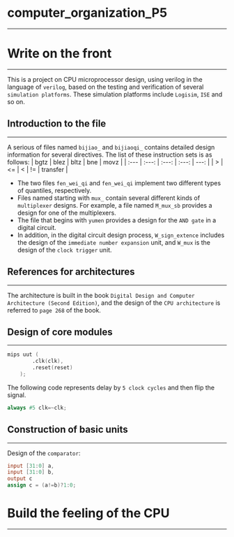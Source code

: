 # computer_organization_P5
---
# Write on the front
---
This is a project on CPU microprocessor design, using verilog in the language of `verilog`, based on the testing and verification of several `simulation platforms`. These simulation platforms include `Logisim`, `ISE` and so on.

## Introduction to the file
---
A serious of files named `bijiao_` and `bijiaoqi_` contains detailed design information for several directives. The list of these instruction sets is as follows:
| bgtz | blez | bltz | bne | movz |
| :--- | :---: | :---: | :---: | ---: |
| > | <= | < | != | transfer |

*    The two files `fen_wei_qi` and `fen_wei_qi` implement two different types of quantiles, respectively.
*    Files named starting with `mux_` contain several different kinds of `multiplexer` designs. For example, a file named `M_mux_sb` provides a design for one of the multiplexers.
*    The file that begins with `yumen` provides a design for the `AND gate` in a digital circuit.
*    In addition, in the digital circuit design process, `W_sign_extence` includes the design of the `immediate number expansion` unit, and `W_mux` is the design of the `clock trigger` unit.

## References for architectures
---
The architecture is built in the book `Digital Design and Computer Architecture (Second Edition)`, and the design of the `CPU architecture` is referred to `page 268` of the book.

## Design of core modules
---
```Verilog
mips uut (
		.clk(clk), 
		.reset(reset)
	);
```

The following code represents delay by `5 clock cycles` and then flip the signal.
``` Verilog
always #5 clk=~clk;
```
## Construction of basic units
---
Design of the `comparator`:
```Verilog
input [31:0] a,
input [31:0] b,
output c
assign c = (a!=b)?1:0;
```


# Build the feeling of the CPU
---
